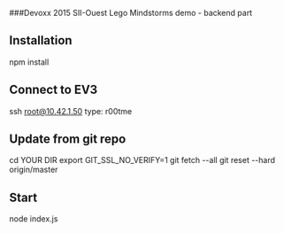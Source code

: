 ###Devoxx 2015 SII-Ouest Lego Mindstorms demo - backend part

## Installation

npm install

## Connect to EV3

ssh root@10.42.1.50
type: r00tme

## Update from git repo

cd YOUR DIR
export GIT_SSL_NO_VERIFY=1
git fetch --all
git reset --hard origin/master

## Start

node index.js